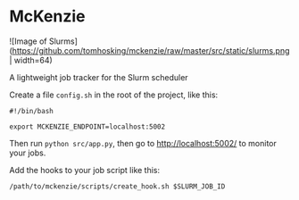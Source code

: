 # McKenzie 
![Image of Slurms](https://github.com/tomhosking/mckenzie/raw/master/src/static/slurms.png | width=64)

A lightweight job tracker for the Slurm scheduler

Create a file `config.sh` in the root of the project, like this:

```
#!/bin/bash

export MCKENZIE_ENDPOINT=localhost:5002
```

Then run `python src/app.py`, then go to [http://localhost:5002/](http://localhost:5002/) to monitor your jobs.

Add the hooks to your job script like this:
```
/path/to/mckenzie/scripts/create_hook.sh $SLURM_JOB_ID
```